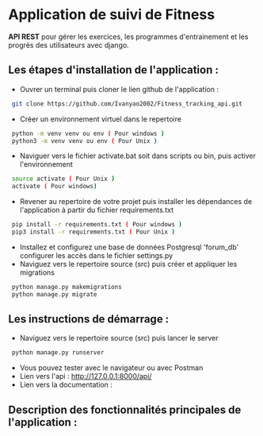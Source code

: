 # Application de suivi de Fitness
**API REST** pour gérer les exercices, les programmes d'entrainement et les progrès des utilisateurs avec django.

## Les étapes d'installation de l'application :
- Ouvrer un terminal puis cloner le lien github de l'application : 
```bash
 git clone https://github.com/Ivanyao2002/Fitness_tracking_api.git
 ```
- Créer un environnement virtuel dans le repertoire 
```bash
 python -m venv venv ou env ( Pour windows )
 python3 -m venv venv ou env ( Pour Unix ) 
 ```
- Naviguer vers le fichier activate.bat soit dans scripts ou bin, puis activer l'environnement 
```bash
 source activate ( Pour Unix ) 
 activate ( Pour windows) 
 ```
- Revener au repertoire de votre projet puis installer les dépendances de l'application à partir du fichier requirements.txt
```bash
 pip install -r requirements.txt ( Pour windows ) 
 pip3 install -r requirements.txt ( Pour Unix )
 ```
- Installez et configurez une base de données Postgresql 'forum_db' configurer les accès dans le fichier settings.py
- Naviguez vers le repertoire source (src) puis créer et appliquer les migrations 
```bash
 python manage.py makemigrations 
 python manage.py migrate
 ``` 
 
## Les instructions de démarrage :
- Naviguez vers le repertoire source (src) puis lancer le server
```bash
 python manage.py runserver 
 ``` 
- Vous pouvez tester avec le navigateur ou avec Postman 
- Lien vers l'api : http://127.0.0.1:8000/api/
- Lien vers la documentation : 
  
## Description des fonctionnalités principales de l'application :
